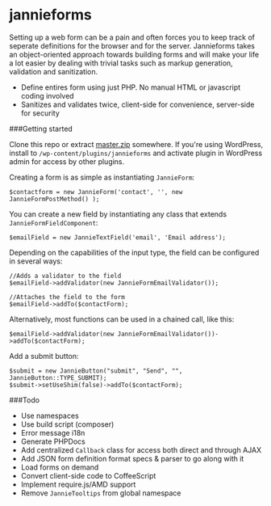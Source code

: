 jannieforms
===========

Setting up a web form can be a pain and often forces you to keep track of seperate definitions for the browser and for the server. Jannieforms takes an object-oriented approach towards building forms and will make your life a lot easier by dealing with trivial tasks such as markup generation, validation and sanitization.

 - Define entires form using just PHP. No manual HTML or javascript coding involved
 - Sanitizes and validates twice, client-side for convenience, server-side for security

###Getting started

Clone this repo or extract [master.zip](https://github.com/jmversteeg/jannieforms/archive/master.zip) somewhere.
If you're using WordPress, install to `/wp-content/plugins/jannieforms` and activate plugin in WordPress admin for access by other plugins.

Creating a form is as simple as instantiating `JannieForm`:

    $contactform = new JannieForm('contact', '', new JannieFormPostMethod() );

You can create a new field by instantiating any class that extends `JannieFormFieldComponent`:

    $emailField = new JannieTextField('email', 'Email address');

Depending on the capabilities of the input type, the field can be configured in several ways:

    //Adds a validator to the field
    $emailField->addValidator(new JannieFormEmailValidator());
    
    //Attaches the field to the form
    $emailField->addTo($contactForm);

Alternatively, most functions can be used in a chained call, like this:

    $emailField->addValidator(new JannieFormEmailValidator())->addTo($contactForm);

Add a submit button:

    $submit = new JannieButton("submit", "Send", "", JannieButton::TYPE_SUBMIT);
    $submit->setUseShim(false)->addTo($contactForm);

###Todo

 - Use namespaces
 - Use build script (composer)
 - Error message i18n
 - Generate PHPDocs
 - Add centralized `Callback` class for access both direct and through AJAX
 - Add JSON form definition format specs & parser to go along with it
 - Load forms on demand
 - Convert client-side code to CoffeeScript
 - Implement require.js/AMD support
 - Remove `JannieTooltips` from global namespace
